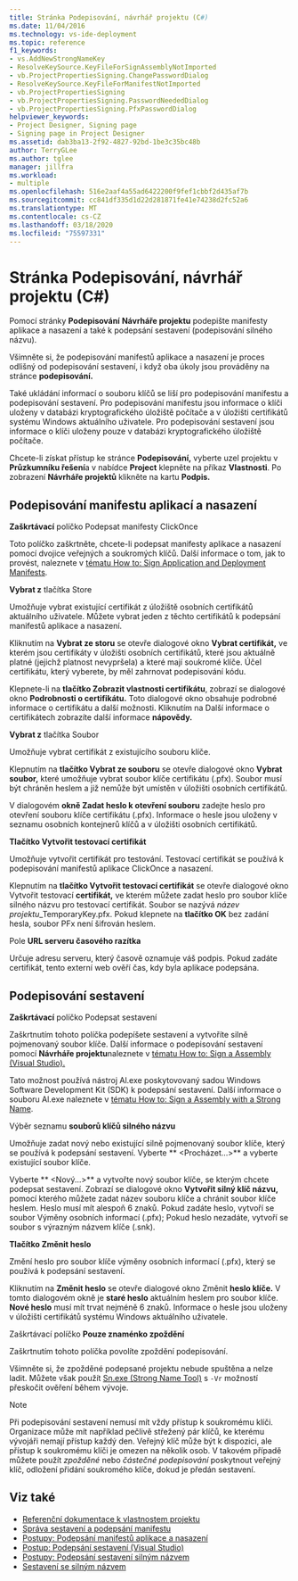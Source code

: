 ```yaml
---
title: Stránka Podepisování, návrhář projektu (C#)
ms.date: 11/04/2016
ms.technology: vs-ide-deployment
ms.topic: reference
f1_keywords:
- vs.AddNewStrongNameKey
- ResolveKeySource.KeyFileForSignAssemblyNotImported
- vb.ProjectPropertiesSigning.ChangePasswordDialog
- ResolveKeySource.KeyFileForManifestNotImported
- vb.ProjectPropertiesSigning
- vb.ProjectPropertiesSigning.PasswordNeededDialog
- vb.ProjectPropertiesSigning.PfxPasswordDialog
helpviewer_keywords:
- Project Designer, Signing page
- Signing page in Project Designer
ms.assetid: dab3ba13-2f92-4827-92bd-1be3c35bc48b
author: TerryGLee
ms.author: tglee
manager: jillfra
ms.workload:
- multiple
ms.openlocfilehash: 516e2aaf4a55ad6422200f9fef1cbbf2d435af7b
ms.sourcegitcommit: cc841df335d1d22d281871fe41e74238d2fc52a6
ms.translationtype: MT
ms.contentlocale: cs-CZ
ms.lasthandoff: 03/18/2020
ms.locfileid: "75597331"
---
```

# <a name="signing-page-project-designer"></a>Stránka Podepisování, návrhář projektu (C#)

Pomocí stránky **Podepisování** **Návrháře projektu** podepište manifesty aplikace a nasazení a také k podepsání sestavení (podepisování silného názvu).

Všimněte si, že podepisování manifestů aplikace a nasazení je proces odlišný od podepisování sestavení, i když oba úkoly jsou prováděny na stránce **podepisování.**

Také ukládání informací o souboru klíčů se liší pro podepisování manifestu a podepisování sestavení. Pro podepisování manifestu jsou informace o klíči uloženy v databázi kryptografického úložiště počítače a v úložišti certifikátů systému Windows aktuálního uživatele. Pro podepisování sestavení jsou informace o klíči uloženy pouze v databázi kryptografického úložiště počítače.

Chcete-li získat přístup ke stránce **Podepisování,** vyberte uzel projektu v **Průzkumníku řešení**a v nabídce **Project** klepněte na příkaz **Vlastnosti**. Po zobrazení **Návrháře projektů** klikněte na kartu **Podpis.**

## <a name="application-and-deployment-manifest-signing"></a>Podepisování manifestu aplikací a nasazení

**Zaškrtávací** políčko Podepsat manifesty ClickOnce

Toto políčko zaškrtněte, chcete-li podepsat manifesty aplikace a nasazení pomocí dvojice veřejných a soukromých klíčů. Další informace o tom, jak to provést, naleznete v [tématu How to: Sign Application and Deployment Manifests](../../ide/how-to-sign-application-and-deployment-manifests.md).

**Vybrat z** tlačítka Store

Umožňuje vybrat existující certifikát z úložiště osobních certifikátů aktuálního uživatele. Můžete vybrat jeden z těchto certifikátů k podepsání manifestů aplikace a nasazení.

Kliknutím na **Vybrat ze storu** se otevře dialogové okno **Vybrat certifikát,** ve kterém jsou certifikáty v úložišti osobních certifikátů, které jsou aktuálně platné (jejichž platnost nevypršela) a které mají soukromé klíče. Účel certifikátu, který vyberete, by měl zahrnovat podepisování kódu.

Klepnete-li na **tlačítko Zobrazit vlastnosti certifikátu**, zobrazí se dialogové okno **Podrobnosti o certifikátu.** Toto dialogové okno obsahuje podrobné informace o certifikátu a další možnosti. Kliknutím na Další informace o certifikátech zobrazíte další informace **nápovědy.**

**Vybrat z** tlačítka Soubor

Umožňuje vybrat certifikát z existujícího souboru klíče.

Klepnutím na **tlačítko Vybrat ze souboru** se otevře dialogové okno **Vybrat soubor,** které umožňuje vybrat soubor klíče certifikátu (.pfx). Soubor musí být chráněn heslem a již nemůže být umístěn v úložišti osobních certifikátů.

V dialogovém **okně Zadat heslo k otevření souboru** zadejte heslo pro otevření souboru klíče certifikátu (.pfx). Informace o hesle jsou uloženy v seznamu osobních kontejnerů klíčů a v úložišti osobních certifikátů.

**Tlačítko Vytvořit testovací certifikát**

Umožňuje vytvořit certifikát pro testování. Testovací certifikát se používá k podepisování manifestů aplikace ClickOnce a nasazení.

Klepnutím na **tlačítko Vytvořit testovací certifikát** se otevře dialogové okno Vytvořit testovací **certifikát,** ve kterém můžete zadat heslo pro soubor klíče silného názvu pro testovací certifikát. Soubor se nazývá *název projektu*_TemporaryKey.pfx. Pokud klepnete na **tlačítko OK** bez zadání hesla, soubor PFx není šifrován heslem.

Pole **URL serveru časového razítka**

Určuje adresu serveru, který časově oznamuje váš podpis. Pokud zadáte certifikát, tento externí web ověří čas, kdy byla aplikace podepsána.

## <a name="assembly-signing"></a>Podepisování sestavení

**Zaškrtávací** políčko Podepsat sestavení

Zaškrtnutím tohoto políčka podepíšete sestavení a vytvoříte silně pojmenovaný soubor klíče. Další informace o podepisování sestavení pomocí **Návrháře projektu**naleznete v [tématu How to: Sign a Assembly (Visual Studio).](../managing-assembly-and-manifest-signing.md#how-to-sign-an-assembly-in-visual-studio)

Tato možnost používá nástroj Al.exe poskytovovaný sadou Windows Software Development Kit (SDK) k podepsání sestavení. Další informace o souboru Al.exe naleznete v [tématu How to: Sign a Assembly with a Strong Name](/dotnet/framework/app-domains/how-to-sign-an-assembly-with-a-strong-name).

Výběr seznamu **souborů klíčů silného názvu**

Umožňuje zadat nový nebo existující silně pojmenovaný soubor klíče, který se používá k podepsání sestavení. Vyberte ** \<Procházet...>** a vyberte existující soubor klíče.

Vyberte ** \<Nový...>** a vytvořte nový soubor klíče, se kterým chcete podepsat sestavení. Zobrazí se dialogové okno **Vytvořit silný klíč názvu,** pomocí kterého můžete zadat název souboru klíče a chránit soubor klíče heslem. Heslo musí mít alespoň 6 znaků. Pokud zadáte heslo, vytvoří se soubor Výměny osobních informací (.pfx); Pokud heslo nezadáte, vytvoří se soubor s výrazným názvem klíče (.snk).

**Tlačítko Změnit heslo**

Změní heslo pro soubor klíče výměny osobních informací (.pfx), který se používá k podepsání sestavení.

Kliknutím na **Změnit heslo** se otevře dialogové okno Změnit **heslo klíče.** V tomto dialogovém okně je **staré heslo** aktuálním heslem pro soubor klíče. **Nové heslo** musí mít trvat nejméně 6 znaků. Informace o hesle jsou uloženy v úložišti certifikátů systému Windows aktuálního uživatele.

Zaškrtávací políčko **Pouze znaménko zpoždění**

Zaškrtnutím tohoto políčka povolíte zpoždění podepisování.

Všimněte si, že zpožděné podepsané projektu nebude spuštěna a nelze ladit. Můžete však použít [Sn.exe (Strong Name Tool)](/dotnet/framework/tools/sn-exe-strong-name-tool) s `-Vr` možností přeskočit ověření během vývoje.

> [!NOTE]
> Při podepisování sestavení nemusí mít vždy přístup k soukromému klíči. Organizace může mít například pečlivě střežený pár klíčů, ke kterému vývojáři nemají přístup každý den. Veřejný klíč může být k dispozici, ale přístup k soukromému klíči je omezen na několik osob. V takovém případě můžete použít *zpožděné* nebo *částečné podepisování* poskytnout veřejný klíč, odložení přidání soukromého klíče, dokud je předán sestavení.

## <a name="see-also"></a>Viz také

- [Referenční dokumentace k vlastnostem projektu](../../ide/reference/project-properties-reference.md)
- [Správa sestavení a podepsání manifestu](../../ide/managing-assembly-and-manifest-signing.md)
- [Postupy: Podepsání manifestů aplikace a nasazení](../../ide/how-to-sign-application-and-deployment-manifests.md)
- [Postup: Podepsání sestavení (Visual Studio)](../managing-assembly-and-manifest-signing.md#how-to-sign-an-assembly-in-visual-studio)
- [Postupy: Podepsání sestavení silným názvem](/dotnet/framework/app-domains/how-to-sign-an-assembly-with-a-strong-name)
- [Sestavení se silným názvem](/dotnet/framework/app-domains/strong-named-assemblies)
